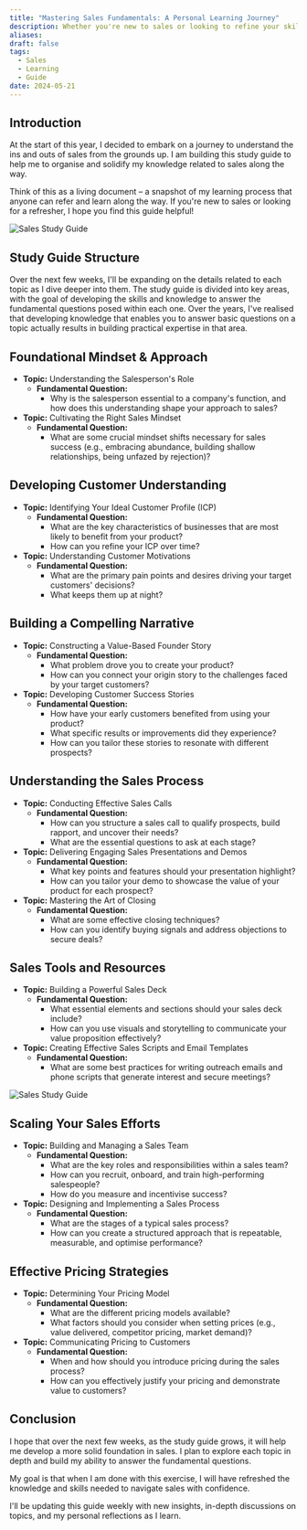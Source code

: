 ```yaml
---
title: "Mastering Sales Fundamentals: A Personal Learning Journey"
description: Whether you're new to sales or looking to refine your skills, this guide offers a structured approach to understanding the sales process from start to finish.
aliases: 
draft: false
tags:
  - Sales
  - Learning
  - Guide
date: 2024-05-21
---
```



## Introduction

At the start of this year, I decided to embark on a journey to understand the ins and outs of sales from the grounds up. I am building this study guide to help me to organise and solidify my knowledge related to sales along the way. 

Think of this as a living document – a snapshot of my learning process that anyone can refer and learn along the way. If you're new to sales or looking for a refresher, I hope you find this guide helpful!

![Sales Study Guide](https://i.imgur.com/BfSJRh5.png)


## Study Guide Structure

Over the next few weeks, I'll be expanding on the details related to each topic as I dive deeper into them. The study guide is divided into key areas, with the goal of developing the skills and knowledge to answer the fundamental questions posed within each one. Over the years, I've realised that developing knowledge that enables you to answer basic questions on a topic actually results in building practical expertise in that area.



## Foundational Mindset & Approach

- **Topic:** Understanding the Salesperson's Role
    - **Fundamental Question:** 
	    - Why is the salesperson essential to a company's function, and how does this understanding shape your approach to sales?
- **Topic:** Cultivating the Right Sales Mindset
    - **Fundamental Question:** 
	    - What are some crucial mindset shifts necessary for sales success (e.g., embracing abundance, building shallow relationships, being unfazed by rejection)?

## Developing Customer Understanding

- **Topic:** Identifying Your Ideal Customer Profile (ICP)
    - **Fundamental Question:** 
	    - What are the key characteristics of businesses that are most likely to benefit from your product?
	    - How can you refine your ICP over time?
- **Topic:** Understanding Customer Motivations
    - **Fundamental Question:**
	    - What are the primary pain points and desires driving your target customers' decisions? 
	    - What keeps them up at night?

##  Building a Compelling Narrative

- **Topic:** Constructing a Value-Based Founder Story
    - **Fundamental Question:**
	    - What problem drove you to create your product? 
	    - How can you connect your origin story to the challenges faced by your target customers?
- **Topic:** Developing Customer Success Stories
    - **Fundamental Question:** 
	    - How have your early customers benefited from using your product? 
	    - What specific results or improvements did they experience?
	    - How can you tailor these stories to resonate with different prospects?

## Understanding the Sales Process

- **Topic:** Conducting Effective Sales Calls
    - **Fundamental Question:** 
	    - How can you structure a sales call to qualify prospects, build rapport, and uncover their needs? 
	    - What are the essential questions to ask at each stage?
- **Topic:** Delivering Engaging Sales Presentations and Demos
    - **Fundamental Question:** 
	    - What key points and features should your presentation highlight? 
	    - How can you tailor your demo to showcase the value of your product for each prospect?
- **Topic:** Mastering the Art of Closing
    - **Fundamental Question:** 
	    - What are some effective closing techniques? 
	    - How can you identify buying signals and address objections to secure deals?

##  Sales Tools and Resources

- **Topic:** Building a Powerful Sales Deck
    - **Fundamental Question:** 
	    - What essential elements and sections should your sales deck include?
	    - How can you use visuals and storytelling to communicate your value proposition effectively?
- **Topic:** Creating Effective Sales Scripts and Email Templates
    - **Fundamental Question:** 
	    - What are some best practices for writing outreach emails and phone scripts that generate interest and secure meetings?

![Sales Study Guide](https://i.imgur.com/clUSepL.jpeg)

## Scaling Your Sales Efforts

- **Topic:** Building and Managing a Sales Team
    - **Fundamental Question:** 
	    - What are the key roles and responsibilities within a sales team? 
	    - How can you recruit, onboard, and train high-performing salespeople?
	    - How do you measure and incentivise success?
- **Topic:** Designing and Implementing a Sales Process
    - **Fundamental Question:** 
	    - What are the stages of a typical sales process? 
	    - How can you create a structured approach that is repeatable, measurable, and optimise performance?

## Effective Pricing Strategies

- **Topic:** Determining Your Pricing Model
    - **Fundamental Question:** 
	    - What are the different pricing models available?
	    - What factors should you consider when setting prices (e.g., value delivered, competitor pricing, market demand)?
- **Topic:** Communicating Pricing to Customers
    - **Fundamental Question:** 
	    - When and how should you introduce pricing during the sales process?
	    - How can you effectively justify your pricing and demonstrate value to customers?

## Conclusion

I hope that over the next few weeks, as the study guide grows, it will help me develop a more solid foundation in sales. I plan to explore each topic in depth and build my ability to answer the fundamental questions.

My goal is that when I am done with this exercise, I will have refreshed the knowledge and skills needed to navigate sales with confidence.

I'll be updating this guide weekly with new insights, in-depth discussions on topics, and my personal reflections as I learn.